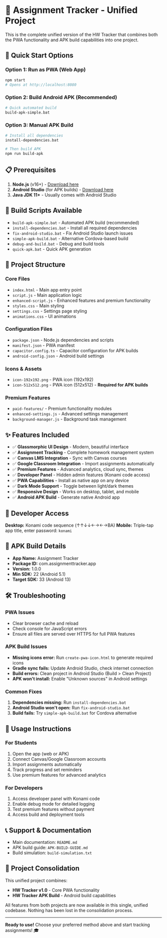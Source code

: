 # 📱 Assignment Tracker - Unified Project

This is the complete unified version of the HW Tracker that combines both the PWA functionality and APK build capabilities into one project.

## 🚀 Quick Start Options

### Option 1: Run as PWA (Web App)
```bash
npm start
# Opens at http://localhost:8080
```

### Option 2: Build Android APK (Recommended)
```bash
# Quick automated build
build-apk-simple.bat
```

### Option 3: Manual APK Build
```bash
# Install all dependencies
install-dependencies.bat

# Then build APK
npm run build-apk
```

## 📋 Prerequisites

1. **Node.js** (v16+) - [Download here](https://nodejs.org/)
2. **Android Studio** (for APK builds) - [Download here](https://developer.android.com/studio)
3. **Java JDK 11+** - Usually comes with Android Studio

## 🔧 Build Scripts Available

- `build-apk-simple.bat` - Automated APK build (recommended)
- `install-dependencies.bat` - Install all required dependencies
- `fix-android-studio.bat` - Fix Android Studio launch issues
- `simple-apk-build.bat` - Alternative Cordova-based build
- `debug-and-build.bat` - Debug and build tools
- `quick-apk.bat` - Quick APK generation

## 📁 Project Structure

### Core Files
- `index.html` - Main app entry point
- `script.js` - Main application logic
- `enhanced-script.js` - Enhanced features and premium functionality
- `styles.css` - Main styling
- `settings.css` - Settings page styling
- `animations.css` - UI animations

### Configuration Files
- `package.json` - Node.js dependencies and scripts
- `manifest.json` - PWA manifest
- `capacitor.config.ts` - Capacitor configuration for APK builds
- `android-config.json` - Android build settings

### Icons & Assets
- `icon-192x192.png` - PWA icon (192x192)
- `icon-512x512.png` - PWA icon (512x512) - **Required for APK builds**

### Premium Features
- `paid-features/` - Premium functionality modules
- `enhanced-settings.js` - Advanced settings management
- `background-manager.js` - Background task management

## ✨ Features Included

- ✅ **Glassmorphic UI Design** - Modern, beautiful interface
- ✅ **Assignment Tracking** - Complete homework management system
- ✅ **Canvas LMS Integration** - Sync with Canvas courses
- ✅ **Google Classroom Integration** - Import assignments automatically
- ✅ **Premium Features** - Advanced analytics, cloud sync, themes
- ✅ **Developer Panel** - Hidden admin features (Konami code access)
- ✅ **PWA Capabilities** - Install as native app on any device
- ✅ **Dark Mode Support** - Toggle between light/dark themes
- ✅ **Responsive Design** - Works on desktop, tablet, and mobile
- ✅ **Android APK Build** - Generate native Android app

## 🔐 Developer Access

**Desktop:** Konami code sequence (↑↑↓↓←→←→BA)
**Mobile:** Triple-tap app title, enter password: `konami`

## 📱 APK Build Details

- **App Name:** Assignment Tracker
- **Package ID:** com.assignmenttracker.app
- **Version:** 1.0.0
- **Min SDK:** 22 (Android 5.1)
- **Target SDK:** 33 (Android 13)

## 🛠️ Troubleshooting

### PWA Issues
- Clear browser cache and reload
- Check console for JavaScript errors
- Ensure all files are served over HTTPS for full PWA features

### APK Build Issues
- **Missing icons error:** Run `create-pwa-icon.html` to generate required icons
- **Gradle sync fails:** Update Android Studio, check internet connection
- **Build errors:** Clean project in Android Studio (Build > Clean Project)
- **APK won't install:** Enable "Unknown sources" in Android settings

### Common Fixes
1. **Dependencies missing:** Run `install-dependencies.bat`
2. **Android Studio won't open:** Run `fix-android-studio.bat`
3. **Build fails:** Try `simple-apk-build.bat` for Cordova alternative

## 🎯 Usage Instructions

### For Students
1. Open the app (web or APK)
2. Connect Canvas/Google Classroom accounts
3. Import assignments automatically
4. Track progress and set reminders
5. Use premium features for advanced analytics

### For Developers
1. Access developer panel with Konami code
2. Enable debug mode for detailed logging
3. Test premium features without payment
4. Access build and deployment tools

## 📞 Support & Documentation

- Main documentation: `README.md`
- APK build guide: `APK-BUILD-GUIDE.md`
- Build simulation: `build-simulation.txt`

## 🔄 Project Consolidation

This unified project combines:
- **HW Tracker v1.0** - Core PWA functionality
- **HW Tracker APK Build** - Android build capabilities

All features from both projects are now available in this single, unified codebase. Nothing has been lost in the consolidation process.

---

**Ready to use!** Choose your preferred method above and start tracking assignments! 🎓
